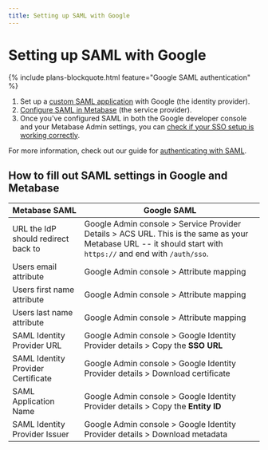 ```yaml
---
title: Setting up SAML with Google
---
```


# Setting up SAML with Google

{% include plans-blockquote.html feature="Google SAML authentication" %}

1. Set up a [custom SAML application](https://support.google.com/a/answer/6087519?hl=en) with Google (the identity provider).
2. [Configure SAML in Metabase](../enterprise-guide/authenticating-with-saml.html) (the service provider).
3. Once you've configured SAML in both the Google developer console and your Metabase Admin settings, you can [check if your SSO setup is working correctly](../administration-guide/10-single-sign-on.html#checking-if-sso-is-working-correctly).

For more information, check out our guide for [authenticating with SAML](authenticating-with-saml.html).

## How to fill out SAML settings in Google and Metabase

| Metabase SAML                       | Google SAML                                                                                                                                                   |
| ----------------------------------- | ------------------------------------------------------------------------------------------------------------------------------------------------------------- |
| URL the IdP should redirect back to | Google Admin console > Service Provider Details > ACS URL. This is the same as your Metabase URL -- it should start with `https://` and end with `/auth/sso`. |
| Users email attribute               | Google Admin console > Attribute mapping                                                                                                                      |
| Users first name attribute          | Google Admin console > Attribute mapping                                                                                                                      |
| Users last name attribute           | Google Admin console > Attribute mapping                                                                                                                      |
| SAML Identity Provider URL          | Google Admin console > Google Identity Provider details > Copy the **SSO URL**                                                                                |
| SAML Identity Provider Certificate  | Google Admin console > Google Identity Provider details > Download certificate                                                                                |
| SAML Application Name               | Google Admin console > Google Identity Provider details > Copy the **Entity ID**                                                                              |
| SAML Identity Provider Issuer       | Google Admin console > Google Identity Provider details > Download metadata                                                                                   |